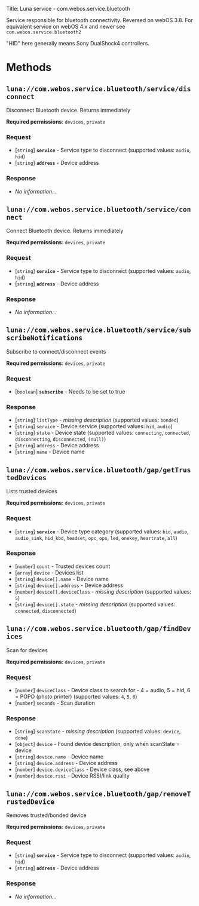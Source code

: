 Title: Luna service - com.webos.service.bluetooth

Service responsible for bluetooth connectivity. Reversed on webOS 3.8. For equivalent
service on webOS 4.x and newer see `com.webos.service.bluetooth2`

"HID" here generally means Sony DualShock4 controllers.

# Methods
## `luna://com.webos.service.bluetooth/service/disconnect`
Disconnect Bluetooth device. Returns immediately

**Required permissions**: `devices`, `private`
### Request
 * [`string`] **`service`** - Service type to disconnect (supported values: `audio`, `hid`)
 * [`string`] **`address`** - Device address

### Response
 * *No information...*

## `luna://com.webos.service.bluetooth/service/connect`
Connect Bluetooth device. Returns immediately

**Required permissions**: `devices`, `private`
### Request
 * [`string`] **`service`** - Service type to disconnect (supported values: `audio`, `hid`)
 * [`string`] **`address`** - Device address

### Response
 * *No information...*

## `luna://com.webos.service.bluetooth/service/subscribeNotifications`
Subscribe to connect/disconnect events

**Required permissions**: `devices`, `private`
### Request
 * [`boolean`] **`subscribe`** - Needs to be set to true

### Response
 * [`string`] `listType` - *missing description* (supported values: `bonded`)
 * [`string`] `service` - Device service (supported values: `hid`, `audio`)
 * [`string`] `state` - Device state (supported values: `connecting`, `connected`, `disconnecting`, `disconnected`, `(null)`)
 * [`string`] `address` - Device address
 * [`string`] `name` - Device name

## `luna://com.webos.service.bluetooth/gap/getTrustedDevices`
Lists trusted devices

**Required permissions**: `devices`, `private`
### Request
 * [`string`] **`service`** - Device type category (supported values: `hid`, `audio`, `audio_sink`, `hid_kbd`, `headset`, `opc`, `ops`, `led`, `onekey`, `heartrate`, `all`)

### Response
 * [`number`] `count` - Trusted devices count
 * [`array`] `device` - Devices list
 * [`string`] `device[].name` - Device name
 * [`string`] `device[].address` - Device address
 * [`number`] `device[].deviceClass` - *missing description* (supported values: `5`)
 * [`string`] `device[].state` - *missing description* (supported values: `connected`, `disconnected`)

## `luna://com.webos.service.bluetooth/gap/findDevices`
Scan for devices

**Required permissions**: `devices`, `private`
### Request
 * [`number`] `deviceClass` - Device class to search for - 4 = audio, 5 = hid, 6 = POPO (photo printer) (supported values: `4`, `5`, `6`)
 * [`number`] `seconds` - Scan duration

### Response
 * [`string`] `scanState` - *missing description* (supported values: `device`, `done`)
 * [`object`] `device` - Found device description, only when scanState = device
 * [`string`] `device.name` - Device name
 * [`string`] `device.address` - Device address
 * [`number`] `device.deviceClass` - Device class, see above
 * [`number`] `device.rssi` - Device RSSI/link quality

## `luna://com.webos.service.bluetooth/gap/removeTrustedDevice`
Removes trusted/bonded device

**Required permissions**: `devices`, `private`
### Request
 * [`string`] **`service`** - Service type to disconnect (supported values: `audio`, `hid`)
 * [`string`] **`address`** - Device address

### Response
 * *No information...*

